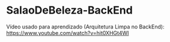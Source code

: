 # SalaoDeBeleza-BackEnd

Vídeo usado para aprendizado (Arquitetura Limpa no BackEnd):
https://www.youtube.com/watch?v=hit0XHGt4WI 
